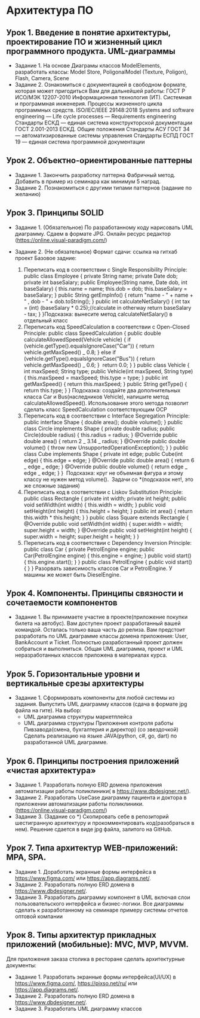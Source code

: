# Архитектура ПО

## Урок 1. Введение в понятие архитектуры, проектирование ПО и жизненный цикл программного продукта. UML-диаграммы

- Задание 1. На основе Диаграмы классов ModelElements, разработать классы: Model Store, PoligonalModel (Texture, Poligon), Flash, Camera, Scene
- Задание 2. Ознакомиться с документацией в свободном формате, которая может пригодиться Вам для дальнейшей работы:
  ГОСТ Р ИСО/МЭК 12207-2010 Информационная технология (ИТ). Системная и программная инженерия. Процессы жизненного цикла программных средств.
  ISO/IEC/IEEE 29148:2018 Systems and software engineering — Life cycle processes — Requirements engineering
  Стандарты ЕСКД — единая система конструкторской документации
  ГОСТ 2.001-2013 ЕСКД. Общие положения
  Стандарты АСУ ГОСТ 34 — автоматизированные системы управления
  Стандарты ЕСПД ГОСТ 19 — единая система программной документации

## Урок 2. Объектно-ориентированные паттерны

- Задание 1. Закончить разработку паттерна Фабричный метод. Добавить в пример из семинара как минимум 5 наград.
- Задание 2. Познакомиться с другими типами паттернов (задание по желанию)

## Урок 3. Принципы SOLID

- Задание 1. (Обязательное) По разработанному коду нарисовать UML диаграмму. Сдаем в формате JPG. Онлайн ресурс редактор (https://online.visual-paradigm.com/)

- Задание 2. (Не обязательное) Формат сдачи: ссылка на гитхаб проект
  Базовое задние:
  1. Переписать код в соответствии с Single Responsibility Principle:
     public class Employee {
     private String name;
     private Date dob;
     private int baseSalary;
     public Employee(String name, Date dob, int baseSalary) {
     this.name = name;
     this.dob = dob;
     this.baseSalary = baseSalary;
     }
     public String getEmpInfo() {
     return "name - " + name + " , dob - " + dob.toString();
     }
     public int calculateNetSalary() {
     int tax = (int) (baseSalary \* 0.25);//calculate in otherway
     return baseSalary - tax;
     }
     }
     ​
     Подсказка: вынесите метод calculateNetSalary() в отдельный класс
     ​
  2. Переписать код SpeedCalculation в соответствии с Open-Closed Principle:
     public class SpeedCalculation {
     public double calculateAllowedSpeed(Vehicle vehicle) {
     if (vehicle.getType().equalsIgnoreCase("Car")) {
     return vehicle.getMaxSpeed() _ 0.8;
     } else if (vehicle.getType().equalsIgnoreCase("Bus")) {
     return vehicle.getMaxSpeed() _ 0.6;
     }
     ​
     return 0.0;
     }
     }
     public class Vehicle {
     int maxSpeed;
     String type;
     public Vehicle(int maxSpeed, String type) {
     this.maxSpeed = maxSpeed;
     this.type = type;
     }
     public int getMaxSpeed() {
     return this.maxSpeed;
     }
     public String getType() {
     return this.type;
     }
     }
     ​
     Подсказка: создайте два дополнительных класса Car и Bus(наследников Vehicle), напишите метод calculateAllowedSpeed(). Использование этого метода позволит сделать класс SpeedCalculation соответствующим OCP
     ​
  3. Переписать код в соответствии с Interface Segregation Principle:
     public interface Shape {
     double area();
     double volume();
     }
     public class Circle implements Shape {
     private double radius;
     public Circle(double radius) {
     this.radius = radius;
     }
     @Override
     public double area() {
     return 2 _ 3.14 _ radius;
     }
     @Override
     public double volume() {
     throw new UnsupportedOperationException();
     }
     }
     public class Cube implements Shape {
     private int edge;
     public Cube(int edge) {
     this.edge = edge;
     }
     @Override
     public double area() {
     return 6 _ edge _ edge;
     }
     @Override
     public double volume() {
     return edge _ edge _ edge;
     }
     }
     ​
     Подсказка: круг не объемная фигура и этому классу не нужен метод volume().
     ​
     Задачи со \*(подсказок нет!, это же сложные задания)
  4. Переписать код в соответствии с Liskov Substitution Principle:
     public class Rectangle {
     private int width;
     private int height;
     public void setWidth(int width) {
     this.width = width;
     }
     public void setHeight(int height) {
     this.height = height;
     }
     public int area() {
     return this.width \* this.height;
     }
     }
     public class Square extends Rectangle {
     @Override
     public void setWidth(int width) {
     super.width = width;
     super.height = width;
     }
     @Override
     public void setHeight(int height) {
     super.width = height;
     super.height = height;
     }
     }
     ​
  5. Переписать код в соответствии с Dependency Inversion Principle:
     public class Car {
     private PetrolEngine engine;
     public Car(PetrolEngine engine) {
     this.engine = engine;
     }
     public void start() {
     this.engine.start();
     }
     }
     public class PetrolEngine {
     public void start() {
     }
     }
     Разорвать зависимость классов Car и PetrolEngine. У машины же может быть DieselEngine.

## Урок 4. Компоненты. Принципы связности и сочетаемости компонентов

- Задание 1. Вы принимаете участие в проекте(приложение покупки билета на автобус). Вам доступен проект разработанный вашей командой. Осталась только ваша часть до релиза. Вам предстоит разработать по UML диаграмме классы домена приложения: User, BankAccount и Ticket.
  Полностью разработанный проект должен собраться и выполниться. Общая UML диаграмма, проект и UML неразработанных классов приложена в материалах курса.

## Урок 5. Горизонтальные уровни и вертикальные срезы архитектуры

- Задание 1. Сформировать компоненты для любой системы из задания. Выпустить UML диаграмму классов (сдача в формате jpg файла на гите).
  На выбор:
  - UML диаграмма структуры маркетплейса
  - UML диаграмма структуры Приложения контроля работы Пивзавода(смена, бухгалтерия и директор)
    (со звездочкой) Сделать реализацию на языке JAVA(python, c#, go, dart) по разработанной UML диаграмме.

## Урок 6. Принципы построения приложений «чистая архитектура»

- Задание 1. Разработать полную ERD домена приложения автоматизации работы поликлиники( в https://www.dbdesigner.net/).
- Задание 2. Разработать UseCase диаграмму пациента и доктора в приложении автоматизации работы поликлиники.(https://online.visual-paradigm.com/)
- Задание 3. (Задание со \*) Скопировать себе в репозиторий шестигранную архитектуру и прокомментировать код(разобраться в нем).
  Решение сдается в виде jpg файла, залитого на GitHub.

## Урок 7. Типа архитектур WEB-приложений: MPA, SPA.

- Задание 1. Доработать экранные формы интерфейса в https://www.figma.com/ или https://app.diagrams.net/.
- Задание 2. Разработать полную ERD домена в https://www.dbdesigner.net/.
- Задание 3. Разработать диаграмму компонент в UML включая слои пользовательского интерфейса и бизнес-логики.
  Все диаграммы сделать к разработанному на семинаре примеру системы отчетов оптовой компании

## Урок 8. Типы архитектур прикладных приложений (мобильные): MVC, MVP, MVVM.

Для приложения заказа столика в ресторане сделать архитектурные документы:

- Задание 1. Разработать экранные формы интерфейса(UI/UX) в https://www.figma.com/, https://pixso.net/ru/ или https://app.diagrams.net/.
- Задание 2. Разработать полную ERD домена в https://www.dbdesigner.net/.
- Задание 3. Разработать UML диаграмму классов
